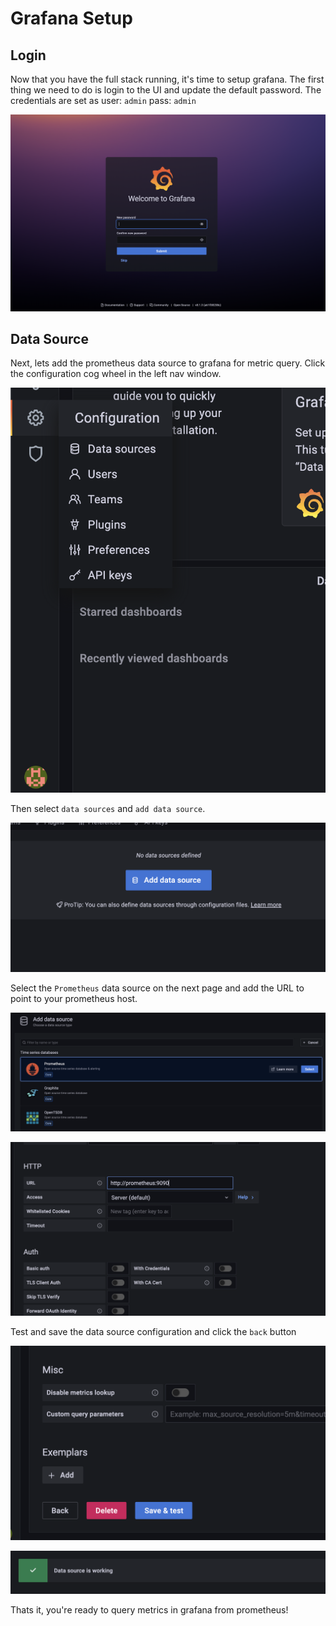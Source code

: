 # Grafana Setup

## Login
Now that you have the full stack running, it's time to setup grafana. The first thing we need to do is login to the UI and update the default password. The credentials are set as user: `admin` pass: `admin`

![login](images/grafana-login.png)

## Data Source
Next, lets add the prometheus data source to grafana for metric query. Click the configuration cog wheel in the left nav window. 

![config](images/grafana-config.png)

Then select `data sources` and `add data source`.

![datasource](images/grafana-datasource.png)

Select the `Prometheus` data source on the next page and add the URL to point to your prometheus host. 

![prometheus](images/datasource-prometheus.png)

![url](images/datasource-url.png)

Test and save the data source configuration and click the `back` button

![save](images/datasource-save.png)

![verify](images/datasource-verify.png)

Thats it, you're ready to query metrics in grafana from prometheus!
